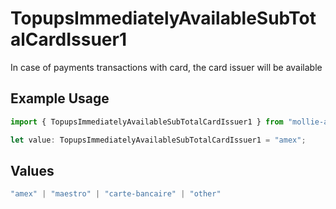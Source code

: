 # TopupsImmediatelyAvailableSubTotalCardIssuer1

In case of payments transactions with card, the card issuer will be available

## Example Usage

```typescript
import { TopupsImmediatelyAvailableSubTotalCardIssuer1 } from "mollie-api-typescript/models/operations";

let value: TopupsImmediatelyAvailableSubTotalCardIssuer1 = "amex";
```

## Values

```typescript
"amex" | "maestro" | "carte-bancaire" | "other"
```